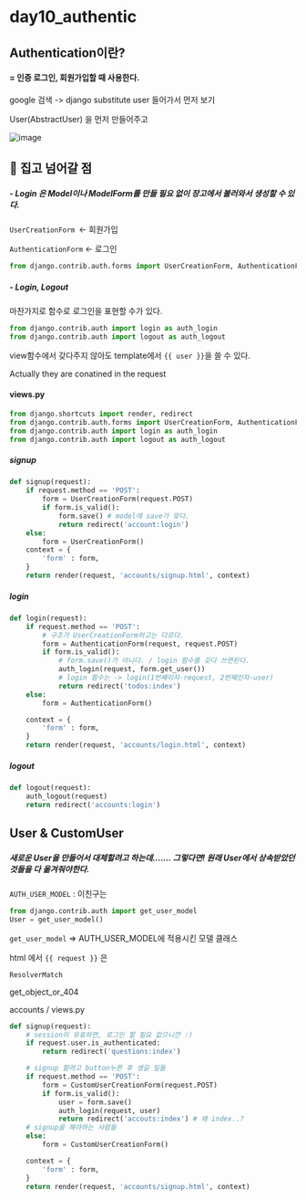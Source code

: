 # day10_authentic

## Authentication이란?

####  = 인증 로그인, 회원가입할 때 사용한다.





google 검색 -> django substitute user 들어가서 먼저 보기

User(AbstractUser) 을 먼저 만들어주고

![image](https://user-images.githubusercontent.com/58539681/85523679-43370f00-b642-11ea-97fe-aee52639a4d0.png)







## 🔮 집고 넘어갈 점

##### - Login 은 Model이나 ModelForm를 만들 필요 없이 장고에서 불러와서 생성할 수 있다.

`UserCreationForm `<- 회원가입

`AuthenticationForm` <- 로그인

```python
from django.contrib.auth.forms import UserCreationForm, AuthenticationForm
```



##### -  Login, Logout

마찬가지로 함수로 로그인을 표현할 수가 있다.

```python
from django.contrib.auth import login as auth_login
from django.contrib.auth import logout as auth_logout
```





view함수에서 갖다주지 않아도 template에서 `{{ user }}`을 쓸 수 있다.

Actually they are conatined in the request





#### views.py

```python
from django.shortcuts import render, redirect
from django.contrib.auth.forms import UserCreationForm, AuthenticationForm
from django.contrib.auth import login as auth_login
from django.contrib.auth import logout as auth_logout
```

##### signup

```python
def signup(request):
    if request.method == 'POST':
        form = UserCreationForm(request.POST)
        if form.is_valid():
            form.save() # model에 save가 맞다.
            return redirect('account:login')
    else:
        form = UserCreationForm()
    context = {
        'form' : form,
    }
    return render(request, 'accounts/signup.html', context)
```



##### login

```python
def login(request):
    if request.method == 'POST':
        # 구조가 UserCreationForm하고는 다르다.
        form = AuthenticationForm(request, request.POST)
        if form.is_valid():
            # form.save()가 아니다. / login 함수를 갖다 쓰면된다.
            auth_login(request, form.get_user())
            # login 함수는 -> login(1번째이자-request, 2번째인자-user)
            return redirect('todos:index')
    else:
        form = AuthenticationForm()

    context = {
        'form' : form,
    }
    return render(request, 'accounts/login.html', context)
```



##### logout

```python
def logout(request):
    auth_logout(request)
    return redirect('accounts:login')
```







## User & CustomUser

##### 새로운 User을 만들어서 대체할려고 하는데.......  그렇다면! 원래 User에서 상속받았던 것들을  다 옮겨줘야한다.

`AUTH_USER_MODEL`  : 이친구는



```python
from django.contrib.auth import get_user_model
User = get_user_model()
```

`get_user_model` => AUTH_USER_MODEL에 적용시킨 모델 클래스



html 에서 `{{ request }}` 은 

```
ResolverMatch
```



get_object_or_404



accounts / views.py

```python
def signup(request):
    # session이 유효하면, 로그인 할 필요 없으니깐 :) 
    if request.user.is_authenticated:
        return redirect('questions:index')

    # signup 할려고 button누른 후 생길 일들
    if request.method == 'POST':
        form = CustomUserCreationForm(request.POST)
        if form.is_valid():
            user = form.save()
            auth_login(request, user)
            return redirect('accouts:index') # 왜 index..?
    # signup을 해야하는 사람들
    else:
        form = CustomUserCreationForm()

    context = {
        'form' : form,
    }
    return render(request, 'accounts/signup.html', context)
```

